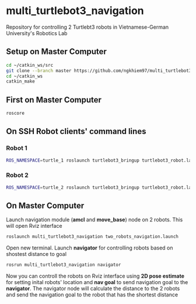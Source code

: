 # multi_turtlebot3_navigation

Repository for controlling 2 Turtlebt3 robots in Vietnamese-German University's Robotics Lab

## Setup on Master Computer

```bash
cd ~/catkin_ws/src
git clone --branch master https://github.com/ngkhiem97/multi_turtlebot3_navigation.git
cd ~/catkin_ws
catkin_make
```

## First on Master Computer

```bash
roscore
```

## On SSH Robot clients' command lines

### Robot 1
```bash
ROS_NAMESPACE=turtle_1 roslaunch turtlebot3_bringup turtlebot3_robot.launch multi_robot_name:=turtle_1 set_frame_id:=turtle_1/base_scan
```

### Robot 2
```bash
ROS_NAMESPACE=turtle_2 roslaunch turtlebot3_bringup turtlebot3_robot.launch multi_robot_name:=turtle_2 set_frame_id:=turtle_2/base_scan
```

## On Master Computer

Launch navigation module (**amcl** and **move_base**) node on 2 robots. This will open Rviz interface
```bash
roslaunch multi_turtlebot3_navigation two_robots_navigation.launch
```

Open new terminal. Launch **navigator** for controlling robots based on shostest distance to goal
```bash
rosrun multi_turtlebot3_navigation navigator
```

Now you can controll the robots on Rviz interface using **2D pose estimate** for setting inital robots' location and **nav goal** to send navigation goal to the **navigator**. The navigator node will calculate the distance to the 2 robots and send the navigation goal to the robot that has the shortest distance
